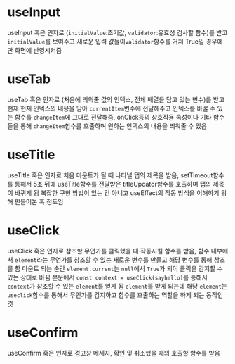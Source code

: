 # useInput

useInput 훅은 인자로 (`initialValue`:초기값, `validator`:유효성 검사할 함수)를 받고 `initialValue`를 보여주고 새로운 입력 값들이`validator`함수를 거쳐 True일 경우에만 화면에 반영시켜줌

# useTab

useTab 훅은 인자로 (처음에 띄워줄 값의 인덱스, 전체 배열을 담고 있는 변수)를 받고 현재 현재 인덱스의 내용을 담아 `currentItem`변수에 전달해주고 인덱스를 바꿀 수 있는 함수를 `changeItem`에 그대로 전달해줌, onClick등의 상호작용 속성이나 기타 함수들을 통해 `changeItem`함수를 호출하며 원하는 인덱스의 내용을 띄워줄 수 있음

# useTitle

useTitle 훅은 인자로 처음 마운트가 될 때 나타낼 탭의 제목을 받음,
setTimeout함수를 통해서 5초 뒤에 useTitle함수를 전달받은 titleUpdator함수를 호출하며 탭의 제목이 바뀌게 됨
복잡한 구현 방법이 있는 건 아니고 useEffect의 작동 방식을 이해하기 위해 만들어본 훅 정도임

# useClick

useClick 훅은 인자로 참조할 무언가를 클릭했을 때 작동시킬 함수를 받음,
함수 내부에서 `element`라는 무언가를 참조할 수 있는 새로운 변수를 만들고 해당 변수를 통해 참조를 함
마운트 되는 순간 `element.current`는 `null`에서 `True`가 되어 클릭을 감지할 수 있는 상태로 바뀜
본문에서 `const context = useClick(sayhello)`를 통해서 `context`가 참조할 수 있는 `element`를 얻게 됨
`element`를 받게 되는데 해당 `element`는 `useclick`함수를 통해서 무언가를 감지하고 함수를 호출하는 역할을 하게 되는 동작인 것

# useConfirm

useConfirm 훅은 인자로 경고창 메세지, 확인 및 취소했을 때의 호출할 함수를 받음
